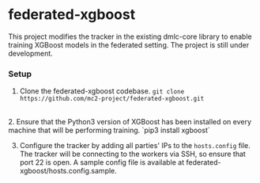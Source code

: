 # federated-xgboost
This project modifies the tracker in the existing dmlc-core library to enable training XGBoost models in the federated setting. The project is still under development.

### Setup
1. Clone the federated-xgboost codebase.
`git clone https://github.com/mc2-project/federated-xgboost.git` 
<br>
2. Ensure that the Python3 version of XGBoost has been installed on every machine that will be performing training.
`pip3 install xgboost`

3. Configure the tracker by adding all parties' IPs to the `hosts.config` file. The tracker will be connecting to the workers via SSH, so ensure that port 22 is open. A sample config file is available at federated-xgboost/hosts.config.sample.

